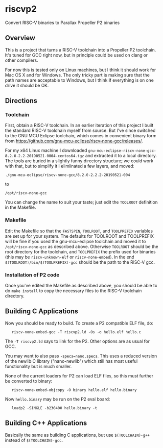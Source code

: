 # riscvp2

Convert RISC-V binaries to Parallax Propeller P2 binaries

## Overview

This is a project that turns a RISC-V toolchain into a Propeller P2 toolchain. It's tuned for GCC right now, but in principle could be used on clang or other compilers.

For now this is tested only on Linux machines, but I think it should work for Mac OS X and for Windows. The only tricky part is making sure that the path names are acceptable to Windows, but I think if everything is on one drive it should be OK.

## Directions

### Toolchain

First, obtain a RISC-V toolchain. In an earlier iteration of this project I built the standard RISC-V toolchain myself from source. But I've since switched to the GNU MCU Eclipse toolchain, which comes in convenient binary form from https://github.com/gnu-mcu-eclipse/riscv-none-gcc/releases/.

For my x64 Linux machine I downloaded `gnu-mcu-eclipse-riscv-none-gcc-8.2.0-2.2-20190521-0004-centos64.tgz` and extracted it to a local directory. The tools are buried in a slightly funny directory structure; we could work with that, but to simplify it I elimiinated a few layers, and moved:
```
./gnu-mcu-eclipse/riscv-none-gcc/8.2.0-2.2.2-20190521-004
```
to
```
/opt/riscv-none-gcc
```
You can change the name to suit your taste; just edit the `TOOLROOT` definition in the Makefile.

### Makefile

Edit the Makefile so that the `FASTSPIN`, `TOOLROOT`, and `TOOLPREFIX` variables are set up for your system. The defaults for TOOLROOT and TOOLPREFIX will be fine if you used the gnu-mcu-eclipse toolchain and moved it to `/opt/riscv-none-gcc` as described above. Otherwise `TOOLROOT` should be the root directory for the toolchain, and `TOOLPREFIX` the prefix used for binaries (this may be `riscv-unknown-elf` or `riscv-none-embed`). In the end `$(TOOLROOT)/bin/$(TOOLPREFIX)-gcc` should be the path to the RISC-V gcc.

### Installation of P2 code

Once you've edited the Makefile as described above, you should be able to do `make install` to copy the necessary files to the RISC-V toolchain directory.

## Building C Applications

Now you should be ready to build. To create a P2 compatible ELF file, do:
```
   riscv-none-embed-gcc -T riscvp2.ld -Os -o hello.elf hello.c
```

The `-T riscvp2.ld` says to link for the P2. Other options are as usual for GCC.

You may want to also pass `-specs=nano.specs`. This uses a reduced version of the newlib C library ("nano-newlib") which still has most useful functionality but is much smaller.

None of the current loaders for P2 can load ELF files, so this must further be converted to binary:
```
   riscv-none-embed-objcopy -O binary hello.elf hello.binary
```
Now `hello.binary` may be run on the P2 eval board:
```
   loadp2 -SINGLE -b230400 hello.binary -t
```

## Building C++ Applications

Basically the same as building C applications, but use `$(TOOLCHAIN)-g++` instead of `$(TOOLCHAIN)-gcc`.
